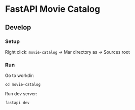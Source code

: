 # FastAPI Movie Catalog

## Develop

### Setup

Right click: `movie-catalog` -> Mar directory as -> Sources root

### Run

Go to workdir:
```shell
cd movie-catalog
```

Run dev server:
```shell
fastapi dev
```